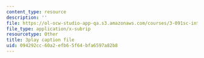 ```yaml
---
content_type: resource
description: ''
file: https://ol-ocw-studio-app-qa.s3.amazonaws.com/courses/3-091sc-introduction-to-solid-state-chemistry-fall-2010/094292cc60a2efb65f64bfa6597a82b8_p6isgsReWmI.srt
file_type: application/x-subrip
resourcetype: Other
title: 3play caption file
uid: 094292cc-60a2-efb6-5f64-bfa6597a82b8
---
```


